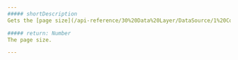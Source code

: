 ```yaml
---
##### shortDescription
Gets the [page size](/api-reference/30%20Data%20Layer/DataSource/1%20Configuration/pageSize.md '/Documentation/ApiReference/Data_Layer/DataSource/Configuration/#pageSize').

##### return: Number
The page size.

---
```

